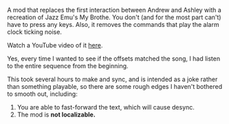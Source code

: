 A mod that replaces the first interaction between Andrew and Ashley with a recreation of Jazz Emu's My Brothe. You don't (and for the most part can't) have to press any keys. Also, it removes the commands that play the alarm clock ticking noise.

Watch a YouTube video of it [here](https://youtube.com/watch?v=NQi_QWfTUn0).

Yes, every time I wanted to see if the offsets matched the song, I had listen to the entire sequence from the beginning.

This took several hours to make and sync, and is intended as a joke rather than something playable, so there are some rough edges I haven't bothered to smooth out, including:
1. You are able to fast-forward the text, which will cause desync.
2. The mod is **not localizable.**
